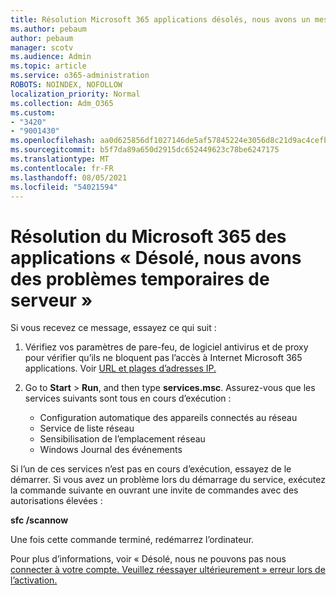 ```yaml
---
title: Résolution Microsoft 365 applications désolés, nous avons un message de problèmes de serveur temporaires
ms.author: pebaum
author: pebaum
manager: scotv
ms.audience: Admin
ms.topic: article
ms.service: o365-administration
ROBOTS: NOINDEX, NOFOLLOW
localization_priority: Normal
ms.collection: Adm_O365
ms.custom:
- "3420"
- "9001430"
ms.openlocfilehash: aa0d625856df1027146de5af57845224e3056d8c21d9ac4cefbd4a9c329f487c
ms.sourcegitcommit: b5f7da89a650d2915dc652449623c78be6247175
ms.translationtype: MT
ms.contentlocale: fr-FR
ms.lasthandoff: 08/05/2021
ms.locfileid: "54021594"
---
```

# <a name="fixing-the-microsoft-365-apps-sorry-we-are-having-temporary-server-issues-message"></a>Résolution du Microsoft 365 des applications « Désolé, nous avons des problèmes temporaires de serveur »

Si vous recevez ce message, essayez ce qui suit :

1. Vérifiez vos paramètres de pare-feu, de logiciel antivirus et de proxy pour vérifier qu’ils ne bloquent pas l’accès à Internet Microsoft 365 applications. Voir [URL et plages d’adresses IP.](https://docs.microsoft.com/office365/enterprise/urls-and-ip-address-ranges)

2. Go to **Start**  >  **Run**, and then type **services.msc**. Assurez-vous que les services suivants sont tous en cours d’exécution :
    - Configuration automatique des appareils connectés au réseau
    - Service de liste réseau
    - Sensibilisation de l’emplacement réseau
    - Windows Journal des événements

Si l’un de ces services n’est pas en cours d’exécution, essayez de le démarrer. Si vous avez un problème lors du démarrage du service, exécutez la commande suivante en ouvrant une invite de commandes avec des autorisations élevées :

**sfc /scannow**

Une fois cette commande terminé, redémarrez l’ordinateur.

Pour plus d’informations, voir « Désolé, nous ne pouvons pas nous [connecter à votre compte. Veuillez réessayer ultérieurement » erreur lors de l’activation.](https://docs.microsoft.com/office/troubleshoot/activation-installation/issue-when-activate-office-from-office-365)